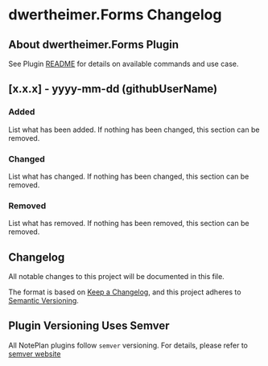 # dwertheimer.Forms Changelog

## About dwertheimer.Forms Plugin

See Plugin [README](https://github.com/NotePlan/plugins/blob/main/dwertheimer.Forms/README.md) for details on available commands and use case.

## [x.x.x] - yyyy-mm-dd (githubUserName)

### Added
List what has been added. If nothing has been changed, this section can be removed.

### Changed
List what has changed. If nothing has been changed, this section can be removed.

### Removed
List what has removed. If nothing has been removed, this section can be removed.

## Changelog

All notable changes to this project will be documented in this file.

The format is based on [Keep a Changelog](https://keepachangelog.com/en/1.0.0/),
and this project adheres to [Semantic Versioning](https://semver.org/spec/v2.0.0.html).

## Plugin Versioning Uses Semver

All NotePlan plugins follow `semver` versioning. For details, please refer to [semver website](https://semver.org/)

